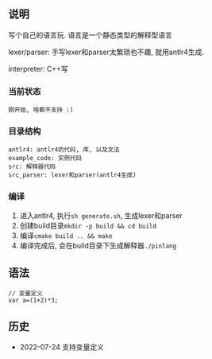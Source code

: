 ## 说明
写个自己的语言玩. 语言是一个静态类型的解释型语言

lexer/parser: 手写lexer和parser太繁琐也不趣, 就用antlr4生成. 

interpreter: C++写

### 当前状态
    刚开始, 啥都不支持 :)

### 目录结构
    antlr4: antlr4的代码, 库, 以及文法
    example_code: 实例代码
    src: 解释器代码
    src_parser: lexer和parser(antlr4生成)

### 编译
1. 进入antlr4, 执行`sh generate.sh`, 生成lexer和parser
2. 创建build目录`mkdir -p build && cd build`
3. 编译`cmake build .. && make`
4. 编译完成后, 会在build目录下生成解释器`./pinlang`


## 语法
```
// 变量定义
var a=(1+2)*3;
```

## 历史
* 2022-07-24 支持变量定义
